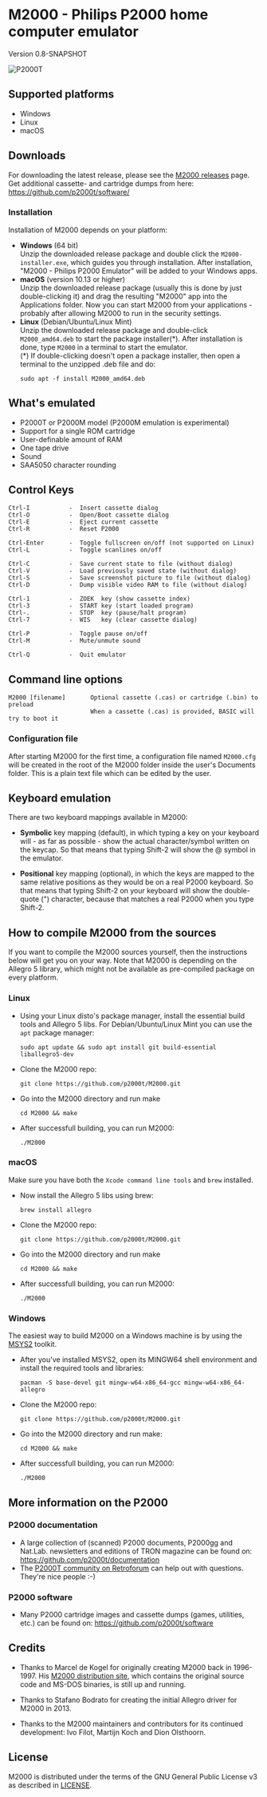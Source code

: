# M2000 - Philips P2000 home computer emulator
Version 0.8-SNAPSHOT

![P2000T](/img/P2000T.png)
                                     
## Supported platforms

* Windows
* Linux
* macOS

## Downloads

For downloading the latest release, please see the [M2000 releases](https://github.com/p2000t/M2000/releases) page.\
Get additional cassette- and cartridge dumps from here: https://github.com/p2000t/software/

### Installation

Installation of M2000 depends on your platform:
* **Windows** (64 bit) \
  Unzip the downloaded release package and double click the `M2000-installer.exe`, which guides you through installation. After installation, "M2000 - Philips P2000 Emulator" will be added to your Windows apps.
* **macOS** (version 10.13 or higher) \
  Unzip the downloaded release package (usually this is done by just double-clicking it) and drag the resulting "M2000" app into the Applications folder. Now you can start M2000 from your applications - probably after allowing M2000 to run in the security settings.
* **Linux** (Debian/Ubuntu/Linux Mint) \
  Unzip the downloaded release package and double-click `M2000_amd64.deb` to start the package installer(\*). After installation is done, type `M2000` in a terminal to start the emulator. \
  (\*) If double-clicking doesn't open a package installer, then open a terminal to the unzipped .deb file and do:
  ```
  sudo apt -f install M2000_amd64.deb
  ```

## What's emulated

-  P2000T or P2000M model (P2000M emulation is experimental)
-  Support for a single ROM cartridge
-  User-definable amount of RAM
-  One tape drive
-  Sound
-  SAA5050 character rounding

## Control Keys
```
Ctrl-I           -  Insert cassette dialog
Ctrl-O           -  Open/Boot cassette dialog
Ctrl-E           -  Eject current cassette
Ctrl-R           -  Reset P2000

Ctrl-Enter       -  Toggle fullscreen on/off (not supported on Linux)
Ctrl-L           -  Toggle scanlines on/off

Ctrl-C           -  Save current state to file (without dialog)
Ctrl-V           -  Load previously saved state (without dialog)
Ctrl-S           -  Save screenshot picture to file (without dialog)
Ctrl-D           -  Dump visible video RAM to file (without dialog)

Ctrl-1           -  ZOEK  key (show cassette index)
Ctrl-3           -  START key (start loaded program)
Ctrl-.           -  STOP  key (pause/halt program)
Ctrl-7           -  WIS   key (clear cassette dialog)

Ctrl-P           -  Toggle pause on/off
Ctrl-M           -  Mute/unmute sound

Ctrl-Q           -  Quit emulator
```

## Command line options
```
M2000 [filename]       Optional cassette (.cas) or cartridge (.bin) to preload
                       When a cassette (.cas) is provided, BASIC will try to boot it
```

### Configuration file

After starting M2000 for the first time, a configuration file named `M2000.cfg` will be created in the root of the M2000 folder inside the user's Documents folder. This is a plain text file which can be edited by the user.

## Keyboard emulation

There are two keyboard mappings available in M2000:

- **Symbolic** key mapping (default), in which typing a key on your keyboard will - as far as possible - show the actual character/symbol written on the keycap. So that means that typing Shift-2 will show the @ symbol in the emulator.

- **Positional** key mapping (optional), in which the keys are mapped to the same relative positions as they would be on a real P2000 keyboard. So that means that typing Shift-2 on your keyboard will show the double-quote (") character, because that matches a real P2000 when you type Shift-2.

## How to compile M2000 from the sources

If you want to compile the M2000 sources yourself, then the instructions below will get you on your way. Note that M2000 is depending on the Allegro 5 library, which might not be available as pre-compiled package on every platform.

### Linux
* Using your Linux disto's package manager, install the essential build tools and Allegro 5 libs. For Debian/Ubuntu/Linux Mint you can use the `apt` package manager:
  ```
  sudo apt update && sudo apt install git build-essential liballegro5-dev
  ```
* Clone the M2000 repo:
  ```
  git clone https://github.com/p2000t/M2000.git
  ```
* Go into the M2000 directory and run make
  ```
  cd M2000 && make
  ```
* After successfull building, you can run M2000:
  ```
  ./M2000
  ```

### macOS
Make sure you have both the `Xcode command line tools` and `brew` installed.
* Now install the Allegro 5 libs using brew:
  ```
  brew install allegro
  ```
* Clone the M2000 repo:
  ```
  git clone https://github.com/p2000t/M2000.git
  ```
* Go into the M2000 directory and run make
  ```
  cd M2000 && make
  ```
* After successfull building, you can run M2000:
  ```
  ./M2000
  ```

### Windows
The easiest way to build M2000 on a Windows machine is by using the [MSYS2](https://www.msys2.org/) toolkit.


* After you've installed MSYS2, open its MINGW64 shell environment and install the required tools and libraries:
  ```
  pacman -S base-devel git mingw-w64-x86_64-gcc mingw-w64-x86_64-allegro
  ```
* Clone the M2000 repo:
  ```
  git clone https://github.com/p2000t/M2000.git
  ```
* Go into the M2000 directory and run make:
  ```
  cd M2000 && make
  ```
* After successfull building, you can run M2000:
  ```
  ./M2000
  ```

## More information on the P2000

### P2000 documentation
* A large collection of (scanned) P2000 documents, P2000gg and Nat.Lab. newsletters and editions of TRON magazine can be found on: https://github.com/p2000t/documentation
* The [P2000T community on Retroforum](https://www.retroforum.nl/topic/3914-philips-p2000t/
) can help out with questions. They're nice people :-)

### P2000 software
* Many P2000 cartridge images and cassette dumps (games, utilities, etc.) can be found on: https://github.com/p2000t/software

## Credits

* Thanks to Marcel de Kogel for originally creating M2000 back in 1996-1997. His [M2000 distribution site](https://www.komkon.org/~dekogel/m2000.html), which contains the original source code and MS-DOS binaries, is still up and running.

* Thanks to Stafano Bodrato for creating the initial Allegro driver for M2000 in 2013.

* Thanks to the M2000 maintainers and contributors for its continued development: Ivo Filot, Martijn Koch and Dion Olsthoorn.

## License

M2000 is distributed under the terms of the GNU General Public License v3 as described in [LICENSE](LICENSE).

